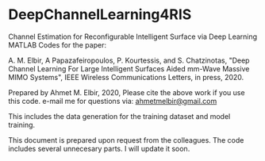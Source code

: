 # DeepChannelLearning4RIS
Channel Estimation for Reconfigurable Intelligent Surface via Deep Learning
MATLAB Codes for the paper: 

A. M. Elbir, A Papazafeiropoulos, P. Kourtessis, and S. Chatzinotas, "Deep Channel Learning For Large Intelligent Surfaces Aided mm-Wave Massive MIMO Systems", IEEE Wireless Communications Letters, in press, 2020.

Prepared by Ahmet M. Elbir, 2020, Please cite the above work if you use this code. e-mail me for questions via: ahmetmelbir@gmail.com 

This includes the data generation for the training dataset and model training.

This document is prepared upon request from the colleagues. The code includes several unnecesary parts. I will update it soon.

